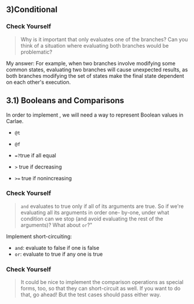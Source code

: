 ## 3)Conditional 
### Check Yourself
> Why is it important that only evaluates one of the branches? Can you think of a situation where evaluating both branches would be problematic?

My answer: For example, when two branches involve modifying some common states, evaluating two branches will cause unexpected results, as both branches modifying the set of states make the final state dependent on each other's execution.

## 3.1) Booleans and Comparisons
In order to implement , we will need a way to represent Boolean values in Carlae.
- `@t`
- `@f`

- `=?`true if all equal
- `>` true if decreasing
- `>=` true if nonincreasing

### Check Yourself
> `and` evaluates to true only if all of its arguments are true. So if we're evaluating all its arguments in order one- by-one, under what condition can we stop (and avoid evaluating the rest of the arguments)? What about `or`?"

Implement short-circuiting:
- `and`: evaluate to false if one is false
- `or`: evaluate to true if any one is true

### Check Yourself
> It could be nice to implement the comparison operations as special forms, too, so that they can short-circuit as well. If you want to do that, go ahead! But the test cases should pass either way.
